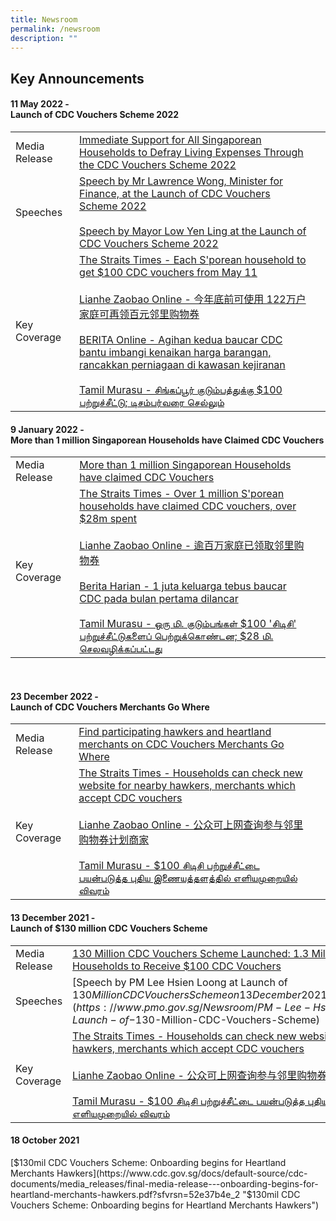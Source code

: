 ```yaml
---
title: Newsroom
permalink: /newsroom
description: ""
---
```

## Key Announcements

#### 11 May 2022 - <br>Launch of CDC Vouchers Scheme 2022


| | | |
| -------- | -------- | -------- |
| Media Release     | [Immediate Support for All Singaporean Households to Defray Living Expenses Through the CDC Vouchers Scheme 2022](https://www.cdc.gov.sg/docs/default-source/default-document-library/cdc-vouchers-2022_media-release_final-for-11-may_1.pdf?sfvrsn=4ee7b314_0 "Immediate Support for All Singaporean Households to Defray Living Expenses Through the CDC Vouchers Scheme 2022")     | 
|  Speeches     |[Speech by Mr Lawrence Wong, Minister for Finance, at the Launch of CDC Vouchers Scheme 2022](https://www.mof.gov.sg/news-publications/speeches/speech-by-mr-lawrence-wong-minister-for-finance-at-the-launch-of-the-cdc-vouchers-scheme-2022-on-wednesday-11-may-2022-at-tampines-west-community-club) <br><br> [Speech by Mayor Low Yen Ling at the Launch of CDC Vouchers Scheme 2022](https://www.cdc.gov.sg/docs/default-source/default-document-library/delivered-speech-by-chairman-mayor-low-yen-ling-at-launch-of-cdc-vouchers-scheme-2022.pdf?sfvrsn=5d1c9567_0 "Speech by Mayor Low Yen Ling at the Launch of CDC Vouchers Scheme 2022")      | 
| Key Coverage     | [The Straits Times - Each S'porean household to get $100 CDC vouchers from May 11](https://www.straitstimes.com/singapore/each-sporean-household-to-get-100-cdc-vouchers-from-today)<br><br>[Lianhe Zaobao Online - 今年底前可使用 122万户家庭可再领百元邻里购物券](https://www.zaobao.com.sg/news/singapore/story20220512-1271693)<br><br>[BERITA Online - Agihan kedua baucar CDC bantu imbangi kenaikan harga barangan, rancakkan perniagaan di kawasan kejiranan](https://berita.mediacorp.sg/tonton/agihan-kedua-baucar-cdc-bantu-imbangi-kenaikan-harga-barangan-rancakkan-perniagaan-di-kawasan-kejiranan-665806)<br><br>[Tamil Murasu - சிங்கப்பூர் குடும்பத்துக்கு $100 பற்றுச்சீட்டு; டிசம்பர்வரை செல்லும்](https://www.tamilmurasu.com.sg/top-news/story20220512-88610.html)     | 


#### 9 January 2022 - <br>More than 1 million Singaporean Households have Claimed CDC Vouchers

| | | |
| -------- | -------- | -------- |
| Media Release     | [More than 1 million Singaporean Households have claimed CDC Vouchers](https://drive.google.com/file/d/16cgC9UYX2gJ2QusmFnpR6S8Tz_JrwQKB/view?usp=drivesdk)| 
| Key Coverage    | [The Straits Times - Over 1 million S'porean households have claimed CDC vouchers, over $28m spent](https://www.straitstimes.com/singapore/community/over-1-million-sporean-households-have-claimed-cdc-vouchers-over-28m-spent)<br><br>[Lianhe Zaobao Online - 逾百万家庭已领取邻里购物券](http://www.zaobao.com.sg/realtime/singapore/story20220109-1231126?fbclid=IwAR24qQFkX_R19US5gaRZ68Divc0grLuyE0uwL7myrTxDB_C0gBzgXySVrL8)<br><br>[Berita Harian - 1 juta keluarga tebus baucar CDC pada bulan pertama dilancar](https://berita.mediacorp.sg/singapura/1-juta-keluarga-tebus-baucar-cdc-pada-bulan-pertama-dilancar-626616)<br><br>[Tamil Murasu - ஒரு மி. குடும்பங்கள் $100 'சிடிசி' பற்றுச்சீட்டுகளைப் பெற்றுக்கொண்டன; $28 மி. செலவழிக்கப்பட்டது](https://www.tamilmurasu.com.sg/top-news/story20220109-81342.html) | 
 <br>

#### 23 December 2022 - <br>Launch of CDC Vouchers Merchants Go Where 

|  |  |  |
| -------- | -------- | -------- |
| Media Release     | [Find participating hawkers and heartland merchants on CDC Vouchers Merchants Go Where](/files/Media%20Release_CDC%20Vouchers%20Merchants%20Gowhere_%2023%20Dec%202021.pdf)
| Key Coverage    | [The Straits Times - Households can check new website for nearby hawkers, merchants which accept CDC vouchers](https://www.straitstimes.com/singapore/households-can-check-new-website-for-nearby-hawkers-merchants-which-accept-cdc-vouchers?utm_medium=social&utm_source=telegram&utm_campaign=sttg)<br><br>[Lianhe Zaobao Online - 公众可上网查询参与邻里购物券计划商家](https://www.zaobao.com.sg/realtime/singapore/story20211223-1225975?fbclid=IwAR1nyIMRB2OwAwnrQOn0XfHGp8OYMiVzhFV1TW0Ffcyg5yEr9pFfhev6giE)<br><br>[Tamil Murasu - $100 சிடிசி பற்றுச்சீட்டை பயன்படுத்த புதிய இணையத்தளத்தில் எளியமுறையில் விவரம்](https://www.tamilmurasu.com.sg/singapore/story20211224-80398.html) <br>

#### 13 December 2021 - <br>Launch of $130 million CDC Vouchers Scheme


|  |  |  |
| -------- | -------- | -------- |
| Media Release     | [130 Million CDC Vouchers Scheme Launched: 1.3 Million Singaporean Households to Receive $100 CDC Vouchers](https://www.cdc.gov.sg/docs/default-source/default-document-library/130-million-cdc-vouchers-scheme-launched.pdf?sfvrsn=53090d38_0 "130 Million CDC Vouchers Scheme Launched: 1.3 Million Singaporean Households to Receive $100 CDC Vouchers")
| Speeches    | [Speech by PM Lee Hsien Loong at Launch of $130 Million CDC Vouchers Scheme on 13 December 2021 at Jurong Spring CC](https://www.pmo.gov.sg/Newsroom/PM-Lee-Hsien-Loong-at-Launch-of-$130-Million-CDC-Vouchers-Scheme) | 
| Key Coverage    | [The Straits Times - Households can check new website for nearby hawkers, merchants which accept CDC vouchers](https://www.straitstimes.com/singapore/households-can-check-new-website-for-nearby-hawkers-merchants-which-accept-cdc-vouchers?utm_medium=social&utm_source=telegram&utm_campaign=sttg)<br><br>[Lianhe Zaobao Online - 公众可上网查询参与邻里购物券计划商家](https://www.zaobao.com.sg/realtime/singapore/story20211223-1225975?fbclid=IwAR1nyIMRB2OwAwnrQOn0XfHGp8OYMiVzhFV1TW0Ffcyg5yEr9pFfhev6giE)<br><br>[Tamil Murasu - $100 சிடிசி பற்றுச்சீட்டை பயன்படுத்த புதிய இணையத்தளத்தில் எளியமுறையில் விவரம்](https://www.tamilmurasu.com.sg/singapore/story20211224-80398.html) <br>


#### 18 October 2021 <br>
 [$130mil CDC Vouchers Scheme: Onboarding begins for Heartland Merchants Hawkers](https://www.cdc.gov.sg/docs/default-source/cdc-documents/media_releases/final-media-release---onboarding-begins-for-heartland-merchants-hawkers.pdf?sfvrsn=52e37b4e_2 "$130mil CDC Vouchers Scheme: Onboarding begins for Heartland Merchants Hawkers")